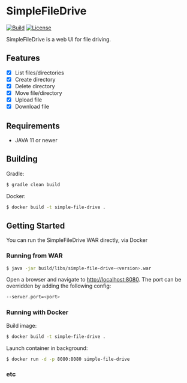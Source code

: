 # SimpleFileDrive

[![Build](https://github.com/donghoon-khan/http-file-server/actions/workflows/build.yml/badge.svg)](https://github.com/donghoon-khan/http-file-server/actions/workflows/build.yml)
[![License](https://img.shields.io/badge/License-Apache%202.0-blue.svg)](https://opensource.org/licenses/Apache-2.0)

SimpleFileDrive is a web UI for file driving.

## Features

- [x] List files/directories
- [x] Create directory
- [x] Delete directory
- [x] Move file/directory
- [x] Upload file
- [x] Download file

## Requirements

- JAVA 11 or newer

## Building

Gradle:

```bash
$ gradle clean build
```

Docker:

```bash
$ docker build -t simple-file-drive .
```

## Getting Started

You can run the SimpleFileDrive WAR directly, via Docker

### Running from WAR

```bash
$ java -jar build/libs/simple-file-drive-<version>.war
```

Open a browser and navigate to [http://localhost:8080](http://localhost:8080). The port can be overridden by adding the following config:

```bash
--server.port=<port>
```

### Running with Docker

Build image:

```bash
$ docker build -t simple-file-drive .
```

Launch container in background:

```bash
$ docker run -d -p 8080:8080 simple-file-drive
```

### etc